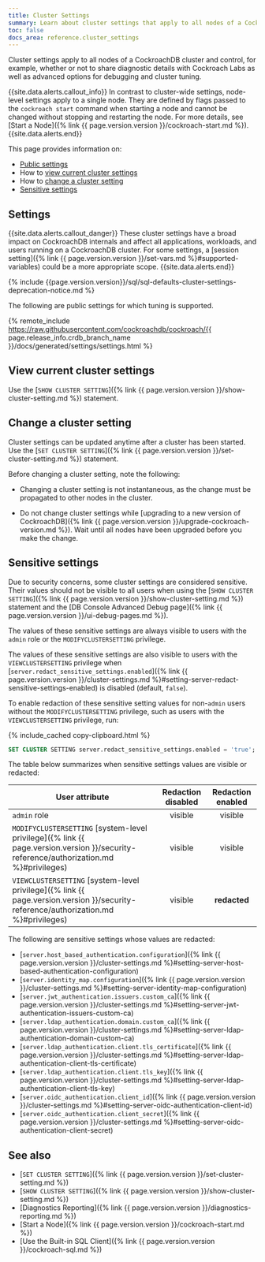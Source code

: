 ```yaml
---
title: Cluster Settings
summary: Learn about cluster settings that apply to all nodes of a CockroachDB cluster.
toc: false
docs_area: reference.cluster_settings
---
```


Cluster settings apply to all nodes of a CockroachDB cluster and control, for example, whether or not to share diagnostic details with Cockroach Labs as well as advanced options for debugging and cluster tuning.

{{site.data.alerts.callout_info}}
In contrast to cluster-wide settings, node-level settings apply to a single node. They are defined by flags passed to the `cockroach start` command when starting a node and cannot be changed without stopping and restarting the node. For more details, see [Start a Node]({% link {{ page.version.version }}/cockroach-start.md %}).
{{site.data.alerts.end}}

This page provides information on:

- [Public settings](#settings)
- How to [view current cluster settings](#view-current-cluster-settings)
- How to [change a cluster setting](#change-a-cluster-setting)
- [Sensitive settings](#sensitive-settings)

## Settings

{{site.data.alerts.callout_danger}}
These cluster settings have a broad impact on CockroachDB internals and affect all applications, workloads, and users running on a CockroachDB cluster. For some settings, a [session setting]({% link {{ page.version.version }}/set-vars.md %}#supported-variables) could be a more appropriate scope.
{{site.data.alerts.end}}

{% include {{page.version.version}}/sql/sql-defaults-cluster-settings-deprecation-notice.md %}

The following are public settings for which tuning is supported.

{% remote_include https://raw.githubusercontent.com/cockroachdb/cockroach/{{ page.release_info.crdb_branch_name }}/docs/generated/settings/settings.html %}

## View current cluster settings

Use the [`SHOW CLUSTER SETTING`]({% link {{ page.version.version }}/show-cluster-setting.md %}) statement.

## Change a cluster setting

Cluster settings can be updated anytime after a cluster has been started. Use the [`SET CLUSTER SETTING`]({% link {{ page.version.version }}/set-cluster-setting.md %}) statement.

Before changing a cluster setting, note the following:

- 	Changing a cluster setting is not instantaneous, as the change must be propagated to other nodes in the cluster.

- 	Do not change cluster settings while [upgrading to a new version of CockroachDB]({% link {{ page.version.version }}/upgrade-cockroach-version.md %}). Wait until all nodes have been upgraded before you make the change.

## Sensitive settings

Due to security concerns, some cluster settings are considered sensitive. Their values should not be visible to all users when using the [`SHOW CLUSTER SETTING`]({% link {{ page.version.version }}/show-cluster-setting.md %}) statement and the [DB Console Advanced Debug page]({% link {{ page.version.version }}/ui-debug-pages.md %}).

The values of these sensitive settings are always visible to users with the `admin` role or the `MODIFYCLUSTERSETTING` privilege.

The values of these sensitive settings are also visible to users with the `VIEWCLUSTERSETTING` privilege when [`server.redact_sensitive_settings.enabled`]({% link {{ page.version.version }}/cluster-settings.md %}#setting-server-redact-sensitive-settings-enabled) is disabled (default, `false`).

To enable redaction of these sensitive setting values for non-`admin` users without the `MODIFYCLUSTERSETTING` privilege, such as users with the `VIEWCLUSTERSETTING` privilege, run:

{% include_cached copy-clipboard.html %}
~~~ sql
SET CLUSTER SETTING server.redact_sensitive_settings.enabled = 'true';
~~~

The table below summarizes when sensitive settings values are visible or redacted:

| User attribute | Redaction disabled | Redaction enabled |
|----------------|:------------------:|:-----------------:|
|`admin` role | visible | visible
|`MODIFYCLUSTERSETTING` [system-level privilege]({% link {{ page.version.version }}/security-reference/authorization.md %}#privileges) | visible | visible
|`VIEWCLUSTERSETTING` [system-level privilege]({% link {{ page.version.version }}/security-reference/authorization.md %}#privileges) | visible | **redacted**

The following are sensitive settings whose values are redacted:

- [`server.host_based_authentication.configuration`]({% link {{ page.version.version }}/cluster-settings.md %}#setting-server-host-based-authentication-configuration)
- [`server.identity_map.configuration`]({% link {{ page.version.version }}/cluster-settings.md %}#setting-server-identity-map-configuration)
- [`server.jwt_authentication.issuers.custom_ca`]({% link {{ page.version.version }}/cluster-settings.md %}#setting-server-jwt-authentication-issuers-custom-ca)
- [`server.ldap_authentication.domain.custom_ca`]({% link {{ page.version.version }}/cluster-settings.md %}#setting-server-ldap-authentication-domain-custom-ca)
- [`server.ldap_authentication.client.tls_certificate`]({% link {{ page.version.version }}/cluster-settings.md %}#setting-server-ldap-authentication-client-tls-certificate)
- [`server.ldap_authentication.client.tls_key`]({% link {{ page.version.version }}/cluster-settings.md %}#setting-server-ldap-authentication-client-tls-key)
- [`server.oidc_authentication.client_id`]({% link {{ page.version.version }}/cluster-settings.md %}#setting-server-oidc-authentication-client-id)
- [`server.oidc_authentication.client_secret`]({% link {{ page.version.version }}/cluster-settings.md %}#setting-server-oidc-authentication-client-secret)


## See also

- [`SET CLUSTER SETTING`]({% link {{ page.version.version }}/set-cluster-setting.md %})
- [`SHOW CLUSTER SETTING`]({% link {{ page.version.version }}/show-cluster-setting.md %})
- [Diagnostics Reporting]({% link {{ page.version.version }}/diagnostics-reporting.md %})
- [Start a Node]({% link {{ page.version.version }}/cockroach-start.md %})
- [Use the Built-in SQL Client]({% link {{ page.version.version }}/cockroach-sql.md %})
